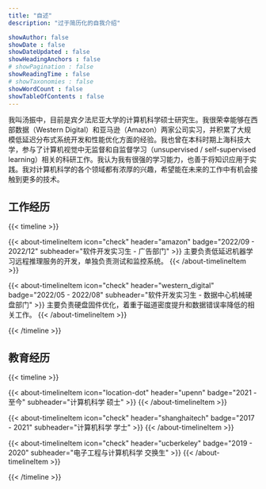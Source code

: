 ```yaml
---
title: "自述"
description: "过于简历化的自我介绍"

showAuthor: false
showDate : false
showDateUpdated : false
showHeadingAnchors : false
# showPagination : false
showReadingTime : false
# showTaxonomies : false
showWordCount : false
showTableOfContents : false
---
```


我叫汤振中，目前是宾夕法尼亚大学的计算机科学硕士研究生。我很荣幸能够在西部数据（Western Digital）和亚马逊（Amazon）两家公司实习，并积累了大规模低延迟分布式系统开发和性能优化方面的经验。我也曾在本科时期上海科技大学，参与了计算机视觉中无监督和自监督学习（unsupervised / self-supervised learning）相关的科研工作。我认为我有很强的学习能力，也善于将知识应用于实践。我对计算机科学的各个领域都有浓厚的兴趣，希望能在未来的工作中有机会接触到更多的技术。

## 工作经历

{{< timeline >}}

{{< about-timelineItem icon="check" header="amazon" badge="2022/09 - 2022/12" subheader="软件开发实习生 - 广告部门" >}}
  主要负责低延迟机器学习远程推理服务的开发，单独负责测试和监控系统。
{{< /about-timelineItem >}}

{{< about-timelineItem icon="check" header="western_digital" badge="2022/05 - 2022/08" subheader="软件开发实习生 - 数据中心机械硬盘部门" >}}
  主要负责硬盘固件优化，着重于磁道密度提升和数据错误率降低的相关工作。
{{< /about-timelineItem >}}

{{< /timeline >}}

## 教育经历

{{< timeline >}}

{{< about-timelineItem icon="location-dot" header="upenn" badge="2021 - 至今" subheader="计算机科学 硕士" >}}
{{< /about-timelineItem >}}

{{< about-timelineItem icon="check" header="shanghaitech" badge="2017 - 2021" subheader="计算机科学 学士" >}}
{{< /about-timelineItem >}}

{{< about-timelineItem icon="check" header="ucberkeley" badge="2019 - 2020" subheader="电子工程与计算机科学 交换生" >}}
{{< /about-timelineItem >}}

{{< /timeline >}}

<!-- ## Projects -->
